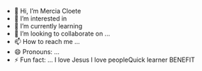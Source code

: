 - 👋 Hi, I’m Mercia Cloete
- 👀 I’m interested in 
- 🌱 I’m currently learning 
- 💞️ I’m looking to collaborate on ...
- 📫 How to reach me ...
- 😄 Pronouns: ...
- ⚡ Fun fact: ...
I love Jesus
I love people<!---
MerciaCloete/MerciaCloete is a ✨ special ✨ repository because its `README.md` (this file) appears on your GitHub profile.
You can click the Preview link to take a look at your changes.
--->Quick learner
BENEFIT
